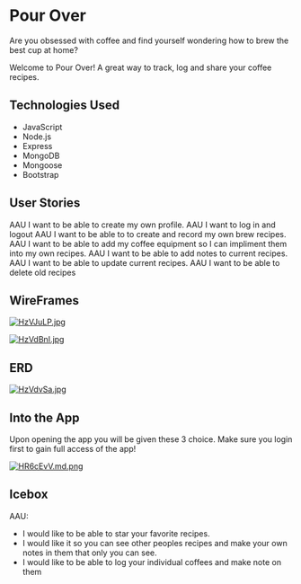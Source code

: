 # Pour Over
Are you obsessed with coffee and find yourself wondering how to brew the best cup at home?

Welcome to Pour Over! A great way to track, log and share your coffee recipes.

## Technologies Used
- JavaScript
- Node.js
- Express
- MongoDB
- Mongoose
- Bootstrap

## User Stories
AAU I want to be able to create my own profile.
AAU I want to log in and logout
AAU I want to be able to to create and record my own brew recipes.
AAU I want to be able to add my coffee equipment so I can impliment them into my own recipes.
AAU I want to be able to add notes to current recipes.
AAU I want to be able to update current recipes.
AAU I want to be able to delete old recipes

## WireFrames
[![HzVJuLP.jpg](https://iili.io/HzVJuLP.jpg)](https://freeimage.host/)

[![HzVdBnI.jpg](https://iili.io/HzVdBnI.jpg)](https://freeimage.host/)

## ERD
[![HzVdvSa.jpg](https://iili.io/HzVdvSa.jpg)](https://freeimage.host/)

## Into the App
Upon opening the app you will be given these 3 choice. Make sure you login first to gain full access of the app!

[![HR6cEvV.md.png](https://iili.io/HR6cEvV.md.png)](https://freeimage.host/i/HR6cEvV)


## Icebox
AAU:
- I would like to be able to star your favorite recipes.
- I would like it so you can see other peoples recipes and make your own notes in them that only you can see.
- I would like to be able to log your individual coffees and make note on them
